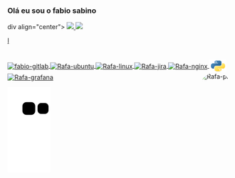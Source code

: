 ### Olá eu sou o fabio sabino

<!--
**Fabiodmx/fabiodmx**


- 🔭 Hoje eu estou estagiando  com cloud devops...
- 🌱 Estudando •DevOps Vagrant, Ansible, Git, Docker, Jenkins, Sonarqube, Prometheus, Grafana e Kubernetes,aws cloud..
- 👯 Faço facudades na anhaguera redes de computadores....
- 🤔 Tenho 33 anos..
- 💬 
- 📫
- 😄 
.
-->
div align="center">
  <a href="https://github.com/rafaballerini">
  <img height="180em" src="https://github-readme-stats.vercel.app/api?username=fabiodmx&show_icons=true&theme=dracula&include_all_commits=true&count_private=true"/>
  <img height="180em" src="https://github-readme-stats.vercel.app/api/top-langs/?username=fabiodmx&layout=compact&langs_count=7&theme=dracula"/>
</div>l
<div style="display: inline_block"><br>
  
  
  </div>
 <div style="display: inline_block"><br>
  <img align="center" alt="fabio-gitlab" height="30" width="40" src="https://cdn.jsdelivr.net/gh/devicons/devicon/icons/gitlab/gitlab-original.svg" />
  <img align="center" alt="Rafa-ubuntu" height="30" width="40" src="https://cdn.jsdelivr.net/gh/devicons/devicon/icons/ubuntu/ubuntu-plain.svg" />
  <img align="center" alt="Rafa-linux" height="30" width="40" src="https://cdn.jsdelivr.net/gh/devicons/devicon/icons/linux/linux-original.svg" />
  
  <img align="center" alt="Rafa-jira" height="30" width="40" src="https://cdn.jsdelivr.net/gh/devicons/devicon/icons/jira/jira-original.svg" />
  <img align="center" alt="Rafa-nginx" height="30" width="40" src="https://cdn.jsdelivr.net/gh/devicons/devicon/icons/nginx/nginx-original.svg" />
  <img align="center" alt="Rafa-Python" height="30" width="40" src="https://raw.githubusercontent.com/devicons/devicon/master/icons/python/python-original.svg">
  <img align="center" alt="Rafa-grafana" height="30" width="40" src="https://cdn.jsdelivr.net/gh/devicons/devicon/icons/grafana/grafana-original.svg" />
  <img align="right" alt="Rafa-pic" height="150" style="border-radius:50px;" src="https://media.discordapp.net/attachments/639956127056134178/890373478988013628/Publicacoes_Instagram_1_1.png?width=676&height=676" 
  
</div> 
            
      
</div>


![Snake animation](https://github.com/rafaballerini/rafaballerini/blob/output/github-contribution-grid-snake.svg)
